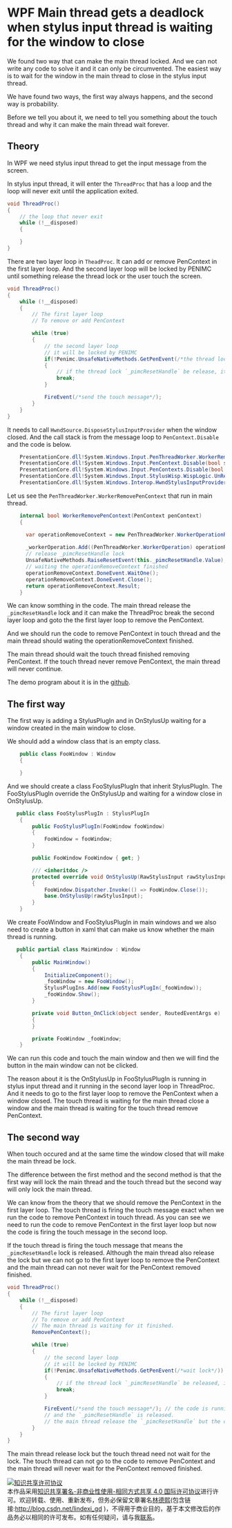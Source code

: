 
# WPF Main thread gets a deadlock when stylus input thread is waiting for the window to close

We found two way that can make the main thread locked. And we can not write any code to solve it and it can only be circumvented.
The easiest way is to wait for the window in the main thread to close in the stylus input thread.

<!--more-->


<!-- csdn -->

We have found two ways, the first way always happens, and the second way is probability.

Before we tell you about it, we need to tell you something about the touch thread and why it can make the main thread wait forever.

## Theory

In WPF we need stylus input thread to get the input message from the screen.

In stylus input thread, it will enter the `ThreadProc` that has a loop and the loop will never exit until the application exited.

```csharp
void ThreadProc()
{
    // the loop that never exit
    while (!__disposed)
    {

    }
}
```

There are two layer loop in `TheadProc`. It can add or remove PenContext in the first layer loop. And the second layer loop will be locked by PENIMC until something release the thread lock or the user touch the screen. 

```csharp
void ThreadProc()
{
    while (!__disposed)
    {
    	// The first layer loop
    	// To remove or add PenContext

    	while (true)
    	{
    		// the second layer loop
    		// it will be locked by PENIMC
    		if(!Penimc.UnsafeNativeMethods.GetPenEvent(/*the thread locker*/))
    		{
    			// if the thread lock `_pimcResetHandle` be release, it will enter this branch and break the second layer loop and then goto the first layer loop.
    			break;
    		}

    		FireEvent(/*send the touch message*/);
    	}
    }
}
```

It needs to call `HwndSource.DisposeStylusInputProvider` when the window closed. And the call stack is from the message loop to `PenContext.Disable` and the code is below.

```csharp
 	PresentationCore.dll!System.Windows.Input.PenThreadWorker.WorkerRemovePenContext(System.Windows.Input.PenContext penContext) 
	PresentationCore.dll!System.Windows.Input.PenContext.Disable(bool shutdownWorkerThread) 
 	PresentationCore.dll!System.Windows.Input.PenContexts.Disable(bool shutdownWorkerThread) 
 	PresentationCore.dll!System.Windows.Input.StylusWisp.WispLogic.UnRegisterHwndForInput(System.Windows.Interop.HwndSource hwndSource) 
 	PresentationCore.dll!System.Windows.Interop.HwndStylusInputProvider.Dispose() 
```

Let us see the `PenThreadWorker.WorkerRemovePenContext` that run in main thread.

```csharp
    internal bool WorkerRemovePenContext(PenContext penContext)
    {

      var operationRemoveContext = new PenThreadWorker.WorkerOperationRemoveContext(penContext, this);
     
      _workerOperation.Add((PenThreadWorker.WorkerOperation) operationRemoveContext);
      // release _pimcResetHandle lock 
      UnsafeNativeMethods.RaiseResetEvent(this._pimcResetHandle.Value);
      // waiting the operationRemoveContext finished
      operationRemoveContext.DoneEvent.WaitOne();
      operationRemoveContext.DoneEvent.Close();
      return operationRemoveContext.Result;
    }
```

We can know somthing in the code. The main thread release the `_pimcResetHandle` lock and it can make the ThreadProc break the second layer loop and goto the the first layer loop to remove the PenContext.

And we should run the code to remove PenContext in touch thread and the main thread should wating the operationRemoveContext finished.

The main thread should wait the touch thread finished removing PenContext. If the touch thread never remove PenContext, the main thread will never continue.

The demo program about it is in the [github](https://github.com/dotnet-campus/wpf-issues/tree/master/MainThreadDeadlockWithStylusInputThread/MainThreadDeadlockWhenTouchThreadWaitForWindowClosed).

## The first way

The first way is adding a StylusPlugIn and in OnStylusUp waiting for a window created in the main window to close.

We should add a window class that is an empty class.


```csharp
    public class FooWindow : Window
    {

    }
```

And we should create a class FooStylusPlugIn that inherit StylusPlugIn. The FooStylusPlugIn override the OnStylusUp and waiting for a window close in OnStylusUp.

```csharp
   public class FooStylusPlugIn : StylusPlugIn
    {
        public FooStylusPlugIn(FooWindow fooWindow)
        {
            FooWindow = fooWindow;
        }

        public FooWindow FooWindow { get; }

        /// <inheritdoc />
        protected override void OnStylusUp(RawStylusInput rawStylusInput)
        {
            FooWindow.Dispatcher.Invoke(() => FooWindow.Close());
            base.OnStylusUp(rawStylusInput);
        }
    }
```

We create FooWindow and FooStylusPlugIn in main windows and we also need to create a button in xaml that can make us know whether the main thread is running.

```csharp
   public partial class MainWindow : Window
    {
        public MainWindow()
        {
            InitializeComponent();
            _fooWindow = new FooWindow();
            StylusPlugIns.Add(new FooStylusPlugIn(_fooWindow));
            _fooWindow.Show();
        }

        private void Button_OnClick(object sender, RoutedEventArgs e)
        {
        }

        private FooWindow _fooWindow;
    }
```

We can run this code and touch the main window and then we will find the button in the main window can not be clicked.

The reason about it is the OnStylusUp in FooStylusPlugIn is running in stylus input thread and it running in the second layer loop in ThreadProc. And it needs to go to the first layer loop to remove the PenContext when a window closed. The touch thread is waiting for the main thread close a window and the main thread is waiting for the touch thread remove PenContext.



## The second way

When touch occured and at the same time the window  closed that will make the main thread be lock.

The difference between the first method and the second method is that the first way will lock the main thread and the touch thread but the second way will only lock the main thread.

We can know from the theory that we should remove the PenContext in the first layer loop. The touch thread is firing the touch message exact when we run the code to remove PenContext in touch thread. As you can see we need to run the code to remove PenContext in the first layer loop but now the code is firing the touch message in the second loop.

If the touch thread is firing the touch message that means the `_pimcResetHandle` lock is released. Although the main thread also release the lock but we can not go to the first layer loop to remove the PenContext and the main thread can not never wait for the PenContext removed finished.


```csharp
void ThreadProc()
{
    while (!__disposed)
    {
      	// The first layer loop
    	// To remove or add PenContext
    	// The main thread is waiting for it finished.
    	RemovePenContext();

    	while (true)
    	{
    		// the second layer loop
    		// it will be locked by PENIMC
    		if(!Penimc.UnsafeNativeMethods.GetPenEvent(/*wait lock*/))
    		{
    			// if the thread lock `_pimcResetHandle` be released, it will enter this branch and break the second layer loop and then goto the first layer loop.
    			break;
    		}

    		FireEvent(/*send the touch message*/); // the code is running in this line
    		// and the `_pimcResetHandle` is released.
    		// the main thread release the `_pimcResetHandle` but the code can not go to RemovePenContext for it can not break. 
    	}
    }
}
```

The main thread release lock but the touch thread need not wait for the lock. The touch thread can not go to the code to remove PenContext and the main thread will never wait for the PenContext removed finished.





<a rel="license" href="http://creativecommons.org/licenses/by-nc-sa/4.0/"><img alt="知识共享许可协议" style="border-width:0" src="https://licensebuttons.net/l/by-nc-sa/4.0/88x31.png" /></a><br />本作品采用<a rel="license" href="http://creativecommons.org/licenses/by-nc-sa/4.0/">知识共享署名-非商业性使用-相同方式共享 4.0 国际许可协议</a>进行许可。欢迎转载、使用、重新发布，但务必保留文章署名[林德熙](http://blog.csdn.net/lindexi_gd)(包含链接:http://blog.csdn.net/lindexi_gd )，不得用于商业目的，基于本文修改后的作品务必以相同的许可发布。如有任何疑问，请与我[联系](mailto:lindexi_gd@163.com)。